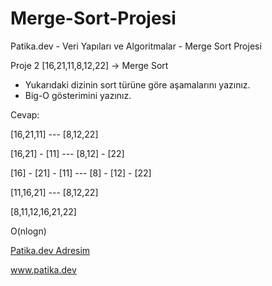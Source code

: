 # Merge-Sort-Projesi
Patika.dev - Veri Yapıları ve Algoritmalar - Merge Sort Projesi


Proje 2
[16,21,11,8,12,22] -> Merge Sort

- Yukarıdaki dizinin sort türüne göre aşamalarını yazınız.
- Big-O gösterimini yazınız.

Cevap:

[16,21,11]  ---  [8,12,22]

[16,21] - [11]  --- [8,12] - [22]

[16] - [21] - [11] --- [8] - [12] - [22]

[11,16,21] --- [8,12,22]

[8,11,12,16,21,22]

O(nlogn)


[Patika.dev Adresim](https://app.patika.dev/buketktl)

www.patika.dev

